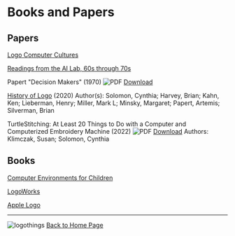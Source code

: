 # Books and Papers

## Papers

[Logo Computer Cultures](LogoComputerCultures.md)

[Readings from the AI Lab, 60s through 70s](Papers.md)

Papert "Decision Makers" (1970) ![PDF](./images/pdf.png) [Download](./documents/PapertDecisionMaker.pdf)

[History of Logo](https://github.com/logothings/logothings/blob/master/documents/eScholarship%20UC%20item%201623m1p3.pdf) (2020)
Author(s): Solomon, Cynthia; Harvey, Brian; Kahn, Ken; Lieberman, Henry; Miller, Mark L; Minsky, Margaret; Papert, Artemis; Silverman, Brian

TurtleStitching: At Least 20 Things to Do with a Computer and
Computerized Embroidery Machine (2022) ![PDF](./images/pdf.png)
[Download](./documents/turtlestitching_%2020%20things%203%2012%2022.pdf)
Authors: Klimczak, Susan; Solomon, Cynthia


## Books

[Computer Environments for Children](./computerenvironments/Home.md)

[LogoWorks](./logoworks/Home.md)

[Apple Logo](AppleLogo.md)

----

![logothings](./images/logo-shadow-40.png) [Back to Home Page](Home.md)
